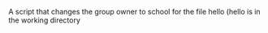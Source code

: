 A script that changes the group owner to school for the file hello (hello is in the working directory
